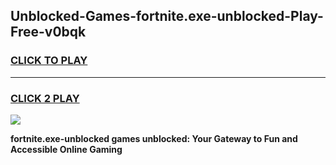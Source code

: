 
## Unblocked-Games-fortnite.exe-unblocked-Play-Free-v0bqk
<h3>
<a href="https://premium76.site?title=fortnite.exe-unblocked&ref=18A1">CLICK TO PLAY</a></h3>
<hr>

<h3>
<a href="https://premium76.site?title=fortnite.exe-unblocked&ref=18A1">CLICK 2 PLAY</a>
  
</h3>

<a href="https://premium76.site?title=fortnite.exe-unblocked&ref=18A1"><img src="https://clearcache.store/games.png"></a>


**fortnite.exe-unblocked games unblocked: Your Gateway to Fun and Accessible Online Gaming**
